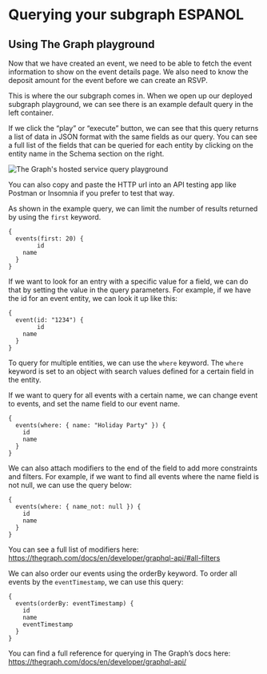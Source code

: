 # Querying your subgraph ESPANOL

## Using The Graph playground

Now that we have created an event, we need to be able to fetch the event information to show on the event details page. We also need to know the deposit amount for the event before we can create an RSVP.

This is where the our subgraph comes in. When we open up our deployed subgraph playground, we can see there is an example default query in the left container.

If we click the “play” or “execute” button, we can see that this query returns a list of data in JSON format with the same fields as our query. You can see a full list of the fields that can be queried for each entity by clicking on the entity name in the Schema section on the right.

![The Graph's hosted service query playground](https://i.imgur.com/eYDRuF9.png)

You can also copy and paste the HTTP url into an API testing app like Postman or Insomnia if you prefer to test that way.

As shown in the example query, we can limit the number of results returned by using the `first` keyword.

```
{
  events(first: 20) {
        id
  	name
  }
}
```

If we want to look for an entry with a specific value for a field, we can do that by setting the value in the query parameters. For example, if we have the id for an event entity, we can look it up like this:

```
{
  event(id: "1234") {
        id
  	name
  }
}
```

To query for multiple entities, we can use the `where` keyword. The `where` keyword is set to an object with search values defined for a certain field in the entity.

If we want to query for all events with a certain name, we can change event to events, and set the name field to our event name.

```
{
  events(where: { name: "Holiday Party" }) {
    id
    name
  }
}
```

We can also attach modifiers to the end of the field to add more constraints and filters. For example, if we want to find all events where the name field is not null, we can use the query below:

```
{
  events(where: { name_not: null }) {
    id
    name
  }
}
```

You can see a full list of modifiers here: https://thegraph.com/docs/en/developer/graphql-api/#all-filters

We can also order our events using the orderBy keyword. To order all events by the `eventTimestamp`, we can use this query:

```
{
  events(orderBy: eventTimestamp) {
    id
    name
    eventTimestamp
  }
}
```

You can find a full reference for querying in The Graph’s docs here: https://thegraph.com/docs/en/developer/graphql-api/
